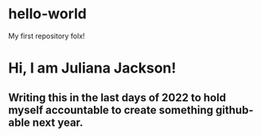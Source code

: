 # hello-world
My first repository folx!
# Hi, I am Juliana Jackson!
## Writing this in the last days of 2022 to hold myself accountable to create something github-able next year.
